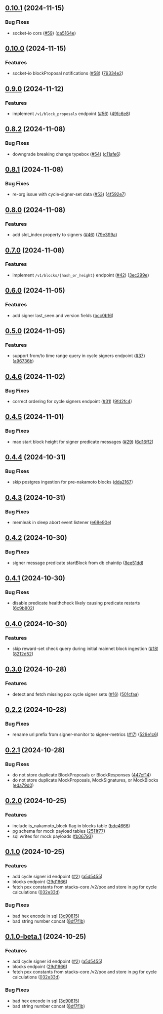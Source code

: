 ## [0.10.1](https://github.com/hirosystems/signer-metrics-api/compare/v0.10.0...v0.10.1) (2024-11-15)


### Bug Fixes

* socket-io cors ([#59](https://github.com/hirosystems/signer-metrics-api/issues/59)) ([da5164e](https://github.com/hirosystems/signer-metrics-api/commit/da5164e7f52c1843809fce2352d6f0c50dd269c8))

## [0.10.0](https://github.com/hirosystems/signer-metrics-api/compare/v0.9.0...v0.10.0) (2024-11-15)


### Features

* socket-io blockProposal notifications ([#58](https://github.com/hirosystems/signer-metrics-api/issues/58)) ([79334e2](https://github.com/hirosystems/signer-metrics-api/commit/79334e23d1ab0d5b27b3df90c1160b487f498026))

## [0.9.0](https://github.com/hirosystems/signer-metrics-api/compare/v0.8.2...v0.9.0) (2024-11-12)


### Features

* implement `/v1/block_proposals` endpoint ([#56](https://github.com/hirosystems/signer-metrics-api/issues/56)) ([49fc6e8](https://github.com/hirosystems/signer-metrics-api/commit/49fc6e88fcafa50895e5efc5b3e4811f2861d4a5))

## [0.8.2](https://github.com/hirosystems/signer-metrics-api/compare/v0.8.1...v0.8.2) (2024-11-08)


### Bug Fixes

* downgrade breaking change typebox ([#54](https://github.com/hirosystems/signer-metrics-api/issues/54)) ([c11afe6](https://github.com/hirosystems/signer-metrics-api/commit/c11afe6eb10c39e3731308a15d6a62e9a069561b))

## [0.8.1](https://github.com/hirosystems/signer-metrics-api/compare/v0.8.0...v0.8.1) (2024-11-08)


### Bug Fixes

* re-org issue with cycle-signer-set data ([#53](https://github.com/hirosystems/signer-metrics-api/issues/53)) ([4f592e7](https://github.com/hirosystems/signer-metrics-api/commit/4f592e7e00907480b714dc6e72169fc0976c36e7))

## [0.8.0](https://github.com/hirosystems/signer-metrics-api/compare/v0.7.0...v0.8.0) (2024-11-08)


### Features

* add slot_index property to signers ([#46](https://github.com/hirosystems/signer-metrics-api/issues/46)) ([79e399a](https://github.com/hirosystems/signer-metrics-api/commit/79e399a568e53d8c4d1ec48e30ee13cde3e898d8))

## [0.7.0](https://github.com/hirosystems/signer-metrics-api/compare/v0.6.0...v0.7.0) (2024-11-08)


### Features

* implement `/v1/blocks/{hash_or_height}` endpoint ([#42](https://github.com/hirosystems/signer-metrics-api/issues/42)) ([3ec299e](https://github.com/hirosystems/signer-metrics-api/commit/3ec299efe0983769d6ff06881af6fe7a556aac37))

## [0.6.0](https://github.com/hirosystems/signer-metrics-api/compare/v0.5.0...v0.6.0) (2024-11-05)


### Features

* add signer last_seen and version fields ([bcc0b16](https://github.com/hirosystems/signer-metrics-api/commit/bcc0b16b00c321564169f93da59319481d0cd636))

## [0.5.0](https://github.com/hirosystems/signer-metrics-api/compare/v0.4.6...v0.5.0) (2024-11-05)


### Features

* support from/to time range query in cycle signers endpoint ([#37](https://github.com/hirosystems/signer-metrics-api/issues/37)) ([a96736b](https://github.com/hirosystems/signer-metrics-api/commit/a96736bf30d4dd6f9345b1fbdaf3cc88ff88ed76))

## [0.4.6](https://github.com/hirosystems/signer-metrics-api/compare/v0.4.5...v0.4.6) (2024-11-02)


### Bug Fixes

* correct ordering for cycle signers endpoint ([#31](https://github.com/hirosystems/signer-metrics-api/issues/31)) ([9fd2fc4](https://github.com/hirosystems/signer-metrics-api/commit/9fd2fc456ff0f46cf0a5e90a507c9541b58d314f))

## [0.4.5](https://github.com/hirosystems/signer-metrics-api/compare/v0.4.4...v0.4.5) (2024-11-01)


### Bug Fixes

* max start block height for signer predicate messages ([#29](https://github.com/hirosystems/signer-metrics-api/issues/29)) ([6d16ff2](https://github.com/hirosystems/signer-metrics-api/commit/6d16ff2798d1384a4098a974f4d093719df36bbb))

## [0.4.4](https://github.com/hirosystems/signer-metrics-api/compare/v0.4.3...v0.4.4) (2024-10-31)


### Bug Fixes

* skip postgres ingestion for pre-nakamoto blocks ([dda2167](https://github.com/hirosystems/signer-metrics-api/commit/dda2167d0ae30b58acbcc3a4adb3303379b44a68))

## [0.4.3](https://github.com/hirosystems/signer-metrics-api/compare/v0.4.2...v0.4.3) (2024-10-31)


### Bug Fixes

* memleak in sleep abort event listener ([e68e90e](https://github.com/hirosystems/signer-metrics-api/commit/e68e90e0aaad878aa01222afca7efb7a1fd6c873))

## [0.4.2](https://github.com/hirosystems/signer-metrics-api/compare/v0.4.1...v0.4.2) (2024-10-30)


### Bug Fixes

* signer message predicate startBlock from db chaintip ([8ee51dd](https://github.com/hirosystems/signer-metrics-api/commit/8ee51dd5a578359fc65de3a36d11a6c5c869e2e3))

## [0.4.1](https://github.com/hirosystems/signer-metrics-api/compare/v0.4.0...v0.4.1) (2024-10-30)


### Bug Fixes

* disable predicate healthcheck likely causing predicate restarts ([6c9b802](https://github.com/hirosystems/signer-metrics-api/commit/6c9b802f209545575ee7d3c1281bbb368243d714))

## [0.4.0](https://github.com/hirosystems/signer-metrics-api/compare/v0.3.0...v0.4.0) (2024-10-30)


### Features

* skip reward-set check query during initial mainnet block ingestion ([#18](https://github.com/hirosystems/signer-metrics-api/issues/18)) ([8212d52](https://github.com/hirosystems/signer-metrics-api/commit/8212d5247c4c40545315bc19ba09844bfd30271a))

## [0.3.0](https://github.com/hirosystems/signer-metrics-api/compare/v0.2.2...v0.3.0) (2024-10-28)


### Features

* detect and fetch missing pox cycle signer sets ([#16](https://github.com/hirosystems/signer-metrics-api/issues/16)) ([501cfaa](https://github.com/hirosystems/signer-metrics-api/commit/501cfaaf0cb75c75ef9a53bfc707c976b1e36ce1))

## [0.2.2](https://github.com/hirosystems/signer-metrics-api/compare/v0.2.1...v0.2.2) (2024-10-28)


### Bug Fixes

* rename url prefix from signer-monitor to signer-metrics ([#17](https://github.com/hirosystems/signer-metrics-api/issues/17)) ([529e1c6](https://github.com/hirosystems/signer-metrics-api/commit/529e1c6e451a53482b4fb9fad849659243da5e14))

## [0.2.1](https://github.com/hirosystems/signer-metrics-api/compare/v0.2.0...v0.2.1) (2024-10-28)


### Bug Fixes

* do not store duplicate BlockProposals or BlockResponses ([447cf14](https://github.com/hirosystems/signer-metrics-api/commit/447cf14b2227657d958d6b910732ae372b2256a8))
* do not store duplicate MockProposals, MockSignatures, or MockBlocks ([eda79d0](https://github.com/hirosystems/signer-metrics-api/commit/eda79d07f804839d35fbd544dfc1c774c33c43a4))

## [0.2.0](https://github.com/hirosystems/signer-metrics-api/compare/v0.1.0...v0.2.0) (2024-10-25)


### Features

* include is_nakamoto_block flag in blocks table ([bde4666](https://github.com/hirosystems/signer-metrics-api/commit/bde46665e45e02c0da7e9701874b9ba2647b4211))
* pg schema for mock payload tables ([2511f77](https://github.com/hirosystems/signer-metrics-api/commit/2511f77409e954c93153f60cdd9bb4ffe8b08a0c))
* sql writes for mock payloads ([fb06793](https://github.com/hirosystems/signer-metrics-api/commit/fb06793a8619b13df52e3fd31186dca856e6add3))

## [0.1.0](https://github.com/hirosystems/signer-metrics-api/compare/v0.0.1...v0.1.0) (2024-10-25)


### Features

* add cycle signer id endpoint ([#2](https://github.com/hirosystems/signer-metrics-api/issues/2)) ([a5d5455](https://github.com/hirosystems/signer-metrics-api/commit/a5d545576fdb60d0c684c114208a5a2cccf5dcc8))
* blocks endpoint ([29d1666](https://github.com/hirosystems/signer-metrics-api/commit/29d16664bea16d827d04373cbd5bb3b0dd620393))
* fetch pox constants from stacks-core /v2/pox and store in pg for cycle calculations ([032e33d](https://github.com/hirosystems/signer-metrics-api/commit/032e33da925c13ededf7ba6f0ac1ed4735738658))


### Bug Fixes

* bad hex encode in sql ([3c90815](https://github.com/hirosystems/signer-metrics-api/commit/3c908159ba011a7858829f313e7e847f512182ee))
* bad string number concat ([8df7f1b](https://github.com/hirosystems/signer-metrics-api/commit/8df7f1baa4b33be69e9c36392fd209cd5f049785))

## [0.1.0-beta.1](https://github.com/hirosystems/signer-metrics-api/compare/v0.0.1...v0.1.0-beta.1) (2024-10-25)


### Features

* add cycle signer id endpoint ([#2](https://github.com/hirosystems/signer-metrics-api/issues/2)) ([a5d5455](https://github.com/hirosystems/signer-metrics-api/commit/a5d545576fdb60d0c684c114208a5a2cccf5dcc8))
* blocks endpoint ([29d1666](https://github.com/hirosystems/signer-metrics-api/commit/29d16664bea16d827d04373cbd5bb3b0dd620393))
* fetch pox constants from stacks-core /v2/pox and store in pg for cycle calculations ([032e33d](https://github.com/hirosystems/signer-metrics-api/commit/032e33da925c13ededf7ba6f0ac1ed4735738658))


### Bug Fixes

* bad hex encode in sql ([3c90815](https://github.com/hirosystems/signer-metrics-api/commit/3c908159ba011a7858829f313e7e847f512182ee))
* bad string number concat ([8df7f1b](https://github.com/hirosystems/signer-metrics-api/commit/8df7f1baa4b33be69e9c36392fd209cd5f049785))
